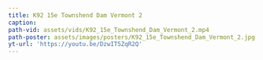 ```yaml
---
title: K92 15e Townshend Dam Vermont 2
caption:
path-vid: assets/vids/K92_15e_Townshend_Dam_Vermont_2.mp4
path-poster: assets/images/posters/K92_15e_Townshend_Dam_Vermont_2.jpg
yt-url: 'https://youtu.be/DzwIT5ZqR2Q'
---
```

